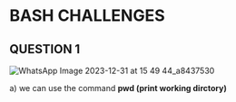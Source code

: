 # BASH CHALLENGES 
## QUESTION 1

![WhatsApp Image 2023-12-31 at 15 49 44_a8437530](https://github.com/AdwaithaV/bi0s-recruitment-/assets/142923950/64abf676-4243-402b-a32b-96af6c801080)

a) we can use the command  **pwd (print working dirctory)**  

